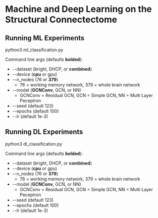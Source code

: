 # Machine and Deep Learning on the Structural Connectectome

## Running ML Experiments
python3 ml_classification.py

Command line args (defaults **bolded**):
- --dataset (bright, DHCP, or **combined**)
- --device (**cpu** or gpu)
- --n_nodes (76 or **379**)
   + 76 = working memory network, 379 = whole brain network
- --model (**GCNConv**, GCN, or NN)
   + GCNConv = Residual GCN, GCN = Simple GCN, NN = Multi Layer Peceptron
- --seed (default 123)
- --epochs (default 100)
- --lr (default 1e-3)

## Running DL Experiments
python3 dl_classification.py

Command line args (defaults **bolded**):
- --dataset (bright, DHCP, or **combined**)
- --device (**cpu** or gpu)
- --n_nodes (76 or **379**)
   + 76 = working memory network, 379 = whole brain network
- --model (**GCNConv**, GCN, or NN)
   + GCNConv = Residual GCN, GCN = Simple GCN, NN = Multi Layer Peceptron
- --seed (default 123)
- --epochs (default 100)
- --lr (default 1e-3)

